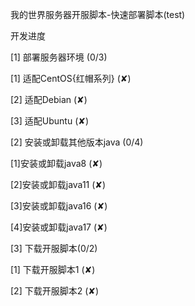 我的世界服务器开服脚本-快速部署脚本(test)

开发进度

[1] 部署服务器环境 (0/3)

  [1] 适配CentOS{红帽系列} (✘)

  [2] 适配Debian (✘)

  [3] 适配Ubuntu (✘)

[2] 安装或卸载其他版本java (0/4)

  [1]安装或卸载java8  (✘)

  [2]安装或卸载java11 (✘)

  [3]安装或卸载java16 (✘)

  [4]安装或卸载java17 (✘)

[3] 下载开服脚本(0/2)

  [1] 下载开服脚本1 (✘)

  [2] 下载开服脚本2 (✘)
